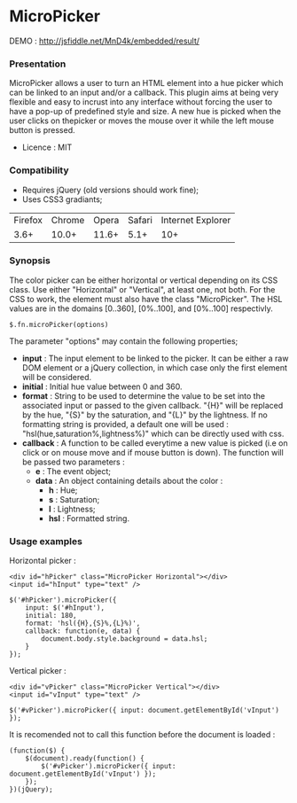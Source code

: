 MicroPicker
===========

DEMO : http://jsfiddle.net/MnD4k/embedded/result/

### Presentation ###

MicroPicker allows a user to turn an HTML element into a hue picker which can be linked to an input and/or a callback. This plugin aims at being very flexible and easy to incrust into any interface without forcing the user to have a pop-up of predefined style and size.
A new hue is picked when the user clicks on thepicker or moves the mouse over it while the left mouse button is pressed.

- Licence : MIT

### Compatibility ###

- Requires jQuery (old versions should work fine);
- Uses CSS3 gradiants;

<table>
    <tr>
        <td>Firefox</td><td>Chrome</td><td>Opera</td><td>Safari</td><td>Internet Explorer</td>
    </tr>
    <tr>
        <td>3.6+</td><td>10.0+</td><td>11.6+</td><td>5.1+</td><td>10+</td>
    </tr>
</table>


### Synopsis ###

The color picker can be either horizontal or vertical depending on its CSS class. Use either "Horizontal" or "Vertical", at least one, not both. For the CSS to work, the element must also have the class "MicroPicker".
The HSL values are in the domains [0..360], [0%..100], and [0%..100] respectivly.


    $.fn.microPicker(options)

The parameter "options" may contain the following properties;
+ <b>input</b> : The input element to be linked to the picker. It can be either a raw DOM element or a jQuery collection, in which case only the first element will be considered.
+ <b>initial</b> : Initial hue value between 0 and 360.
+ <b>format</b> : String to be used to determine the value to be set into the associated input or passed to the given callback. "{H}" will be replaced by the hue, "{S}" by the saturation, and "{L}" by the lightness. If no formatting string is provided, a default one will be used : "hsl(hue,saturation%,lightness%)" which can be directly used with css.
+ <b>callback</b> : A function to be called everytime a new value is picked (i.e on click or on mouse move and if mouse button is down). The function will be passed two parameters :
    + <b>e</b> : The event object;
    + <b>data</b> : An object containing details about the color :
        + <b>h</b> : Hue;
        + <b>s</b> : Saturation;
        + <b>l</b> : Lightness;
        + <b>hsl</b> : Formatted string.
  
### Usage examples ###

Horizontal picker :

    <div id="hPicker" class="MicroPicker Horizontal"></div>
    <input id="hInput" type="text" />

    $('#hPicker').microPicker({
        input: $('#hInput'),
        initial: 180,
        format: 'hsl({H},{S}%,{L}%)',
        callback: function(e, data) {
            document.body.style.background = data.hsl;
        }
    });

Vertical picker :

    <div id="vPicker" class="MicroPicker Vertical"></div>
    <input id="vInput" type="text" />

    $('#vPicker').microPicker({ input: document.getElementById('vInput') });
    
It is recomended not to call this function before the document is loaded :

    (function($) {
        $(document).ready(function() {
            $('#vPicker').microPicker({ input: document.getElementById('vInput') });
        });
    })(jQuery);
